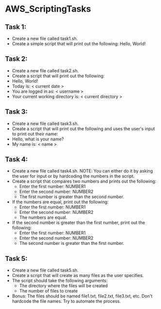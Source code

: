 # AWS_ScriptingTasks

## Task 1:  
- Create a new file called task1.sh.
- Create a simple script that will print out the following: Hello, World!

## Task 2:
- Create a new file called task2.sh.
- Create a script that will print out the following:
- Hello, World!
- Today is: < current date >
- You are logged in as: < username >
- Your current working directory is: < current directory >

## Task 3: 
- Create a new file called task3.sh.
- Create a script that will print out the following and uses the user's input to print out their name:
- Hello, what is your name?
- My name is: < name >

## Task 4:
- Create a new file called task4.sh.
NOTE: You can either do it by asking the user for input or by hardcoding the numbers in the script.
- Create a script that compares two numbers and prints out the following:
  - Enter the first number: NUMBER1
  - Enter the second number: NUMBER2
  - The first number is greater than the second number.
- If the numbers are equal, print out the following:
  - Enter the first number: NUMBER1
  - Enter the second number: NUMBER2
  - The numbers are equal.
- If the second number is greater than the first number, print out the following:
  - Enter the first number: NUMBER1
  - Enter the second number: NUMBER2
  - The second number is greater than the first number.

 ## Task 5:
- Create a new file called task5.sh.
- Create a script that will create as many files as the user specifies.
- The script should take the following arguments:
  - The directory where the files will be created
  - The number of files to create
- Bonus: The files should be named file1.txt, file2.txt, file3.txt, etc. Don't hardcode the file names. Try
to automate the process.

